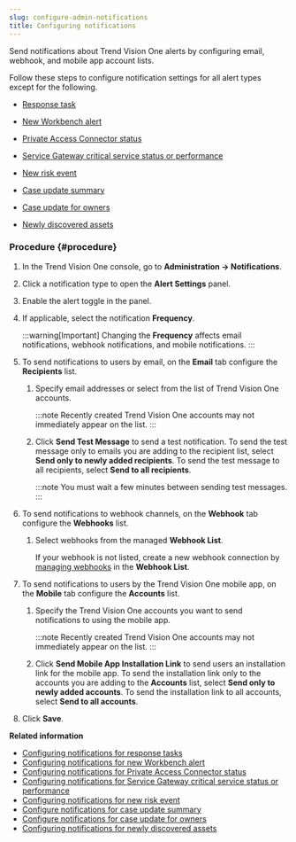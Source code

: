 ```yaml
---
slug: configure-admin-notifications
title: Configuring notifications
---
```


Send notifications about Trend Vision One alerts by configuring email, webhook, and mobile app account lists.

Follow these steps to configure notification settings for all alert types except for the following.

- [Response task](notifications-response-tasks.md)

- [New Workbench alert](notifications-workbench-alerts.md)

- [Private Access Connector status](notification-private-access.md)

- [Service Gateway critical service status or performance](notifications-sg.md)

- [New risk event](notifications-risk-event.md)

- [Case update summary](notification-case-update-summary.md)

- [Case update for owners](notifications-case-update-for-owner.md)

- [Newly discovered assets](notifications-new-assets.md)

### Procedure {#procedure}

1.  In the Trend Vision One console, go to **Administration → Notifications**.

2.  Click a notification type to open the **Alert Settings** panel.

3.  Enable the alert toggle in the panel.

4.  If applicable, select the notification **Frequency**.

    :::warning[Important]
    Changing the **Frequency** affects email notifications, webhook notifications, and mobile notifications.
    :::

5.  To send notifications to users by email, on the **Email** tab configure the **Recipients** list.

    1.  Specify email addresses or select from the list of Trend Vision One accounts.

        :::note
        Recently created Trend Vision One accounts may not immediately appear on the list.
        :::

    2.  Click **Send Test Message** to send a test notification. To send the test message only to emails you are adding to the recipient list, select **Send only to newly added recipients**. To send the test message to all recipients, select **Send to all recipients**.

        :::note
        You must wait a few minutes between sending test messages.
        :::

6.  To send notifications to webhook channels, on the **Webhook** tab configure the **Webhooks** list.

    1.  Select webhooks from the managed **Webhook List**.

        If your webhook is not listed, create a new webhook connection by [managing webhooks](managing-webhooks.md) in the **Webhook List**.

7.  To send notifications to users by the Trend Vision One mobile app, on the **Mobile** tab configure the **Accounts** list.

    1.  Specify the Trend Vision One accounts you want to send notifications to using the mobile app.

        :::note
        Recently created Trend Vision One accounts may not immediately appear on the list.
        :::

    2.  Click **Send Mobile App Installation Link** to send users an installation link for the mobile app. To send the installation link only to the accounts you are adding to the **Accounts** list, select **Send only to newly added accounts**. To send the installation link to all accounts, select **Send to all accounts**.

8.  Click **Save**.

**Related information**

- [Configuring notifications for response tasks](notifications-response-tasks.md "Send Trend Vision One notifications about Response task alerts by configuring email, webhook, and mobile app account lists.")
- [Configuring notifications for new Workbench alert](notifications-workbench-alerts.md "Send Trend Vision One notifications about new workbench alerts by configuring email, webhook, and mobile app account lists.")
- [Configuring notifications for Private Access Connector status](notification-private-access.md "Send Trend Vision One notifications about Private Access Connector status alerts by configuring email, webhook, and mobile app account lists.")
- [Configuring notifications for Service Gateway critical service status or performance](notifications-sg.md "Send Trend Vision One notifications about Service Gateway critical service status or performance alerts by configuring email, webhook, and mobile app account lists.")
- [Configuring notifications for new risk event](notifications-risk-event.md "Send Trend Vision One notifications about the New risk event alert by configuring email, webhook, and mobile app account lists.")
- [Configure notifications for case update summary](notification-case-update-summary.md "Send Trend Vision One email notifications about Case update summary alerts.")
- [Configure notifications for case update for owners](notifications-case-update-for-owner.md "Send Trend Vision One email notifications about Case update for owners alerts.")
- [Configuring notifications for newly discovered assets](notifications-new-assets.md "Send Trend Vision One notifications about Newly discovered assets alerts by configuring email, webhook, and mobile app account lists.")
